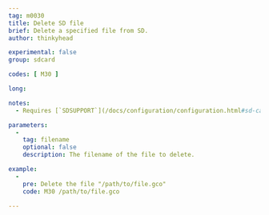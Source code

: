 ```yaml
---
tag: m0030
title: Delete SD file
brief: Delete a specified file from SD.
author: thinkyhead

experimental: false
group: sdcard

codes: [ M30 ]

long:

notes:
  - Requires [`SDSUPPORT`](/docs/configuration/configuration.html#sd-card)

parameters:
  -
    tag: filename
    optional: false
    description: The filename of the file to delete.

example:
  -
    pre: Delete the file "/path/to/file.gco"
    code: M30 /path/to/file.gco

---
```


